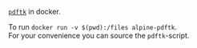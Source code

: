 [`pdftk`](https://www.pdflabs.com/tools/pdftk-the-pdf-toolkit) in docker.

To run `docker run -v $(pwd):/files alpine-pdftk`.  
For your convenience you can source the `pdftk`-script.
